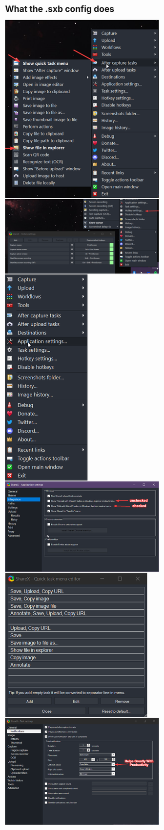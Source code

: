 # What the .sxb config does

 ![](uploads/58040d4f-6956-478b-af72-b8669af438e0/b05a95ae-b29b-4dc3-9cb8-1bdb5cfefd1c/Untitled.png) ![](uploads/58040d4f-6956-478b-af72-b8669af438e0/973acdb3-3915-4d54-b5a5-d9fbe6cae4a6/Untitled.png) ![](uploads/58040d4f-6956-478b-af72-b8669af438e0/6598974a-47c1-4792-a524-c212125c44f3/Untitled.png) ![](uploads/58040d4f-6956-478b-af72-b8669af438e0/9c2c4876-07c2-455f-94c4-5695aa0d59c8/Untitled.png) ![](uploads/58040d4f-6956-478b-af72-b8669af438e0/8f924929-64e8-4f29-83ab-c5d93eb005e9/Untitled.png) ![](uploads/58040d4f-6956-478b-af72-b8669af438e0/b438cdfd-e088-4aa9-8516-665c81b2f8bf/Untitled.png)